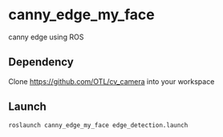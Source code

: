 # canny_edge_my_face
canny edge using ROS

##	Dependency

Clone https://github.com/OTL/cv_camera into your workspace

## Launch

```
roslaunch canny_edge_my_face edge_detection.launch
```
